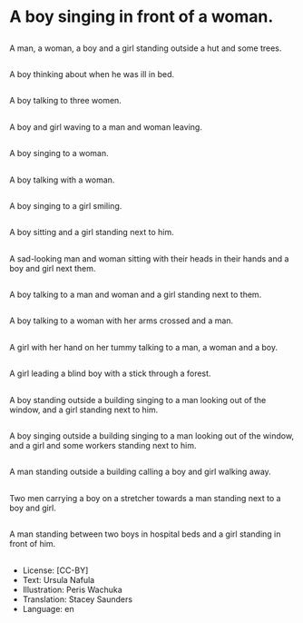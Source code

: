 # A boy singing in front of a woman.

##
A man, a woman, a boy and a girl standing outside a hut and some trees.

##
A boy thinking about when he was ill in bed.

##
A boy talking to three women.

##
A boy and girl waving to a man and woman leaving.

##
A boy singing to a woman.

##
A boy talking with a woman.

##
A boy singing to a girl smiling.

##
A boy sitting and a girl standing next to him.

##
A sad-looking man and woman sitting with their heads in their hands and a boy and girl next them.

##
A boy talking to a man and woman and a girl standing next to them.

##
A boy talking to a woman with her arms crossed and a man.

##
A girl with her hand on her tummy talking to a man, a woman and a boy.

##
A girl leading a blind boy with a stick through a forest.

##
A boy standing outside a building singing to a man looking out of the window, and a girl standing next to him.

##
A boy singing outside a building singing to a man looking out of the window, and a girl and some workers standing next to him.

##
A man standing outside a building calling a boy and girl walking away.

##
Two men carrying a boy on a stretcher towards a man standing next to a boy and girl.

##
A man standing between two boys in hospital beds and a girl standing in front of him.

##
* License: [CC-BY]
* Text: Ursula Nafula
* Illustration: Peris Wachuka
* Translation: Stacey Saunders
* Language: en
